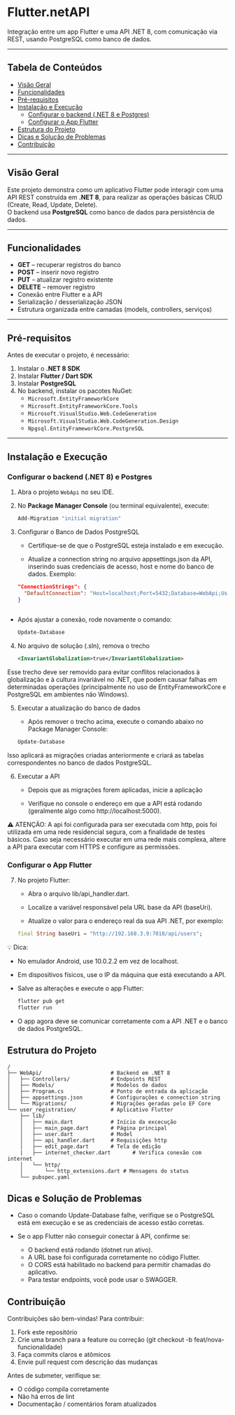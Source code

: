 # Flutter.netAPI

Integração entre um app Flutter e uma API .NET 8, com comunicação via REST, usando PostgreSQL como banco de dados.

---

## Tabela de Conteúdos

- [Visão Geral](#visão-geral)  
- [Funcionalidades](#funcionalidades)  
- [Pré-requisitos](#pré-requisitos)  
- [Instalação e Execução](#instalação-e-execução) 
  - [Configurar o backend (.NET 8 e Postgres)](#configurar-o-backend-net-8-e-postgres)
  - [Configurar o App Flutter](#configurar-o-app-flutter)  
- [Estrutura do Projeto](#estrutura-do-projeto)
- [Dicas e Solução de Problemas](#dicas-e-solução-de-problemas)
- [Contribuição](#contribuição)

---

## Visão Geral

Este projeto demonstra como um aplicativo Flutter pode interagir com uma API REST construída em **.NET 8**, para realizar as operações básicas CRUD (Create, Read, Update, Delete).  
O backend usa **PostgreSQL** como banco de dados para persistência de dados.

---

## Funcionalidades

- **GET** – recuperar registros do banco  
- **POST** – inserir novo registro  
- **PUT** – atualizar registro existente  
- **DELETE** – remover registro  
- Conexão entre Flutter e a API  
- Serialização / desserialização JSON  
- Estrutura organizada entre camadas (models, controllers, serviços)  

---

## Pré-requisitos

Antes de executar o projeto, é necessário:

1. Instalar o **.NET 8 SDK**  
2. Instalar **Flutter / Dart SDK**  
3. Instalar **PostgreSQL**  
4. No backend, instalar os pacotes NuGet:  
   - `Microsoft.EntityFrameworkCore`  
   - `Microsoft.EntityFrameworkCore.Tools`  
   - `Microsoft.VisualStudio.Web.CodeGeneration`  
   - `Microsoft.VisualStudio.Web.CodeGeneration.Design`  
   - `Npgsql.EntityFrameworkCore.PostgreSQL`  

---

## Instalação e Execução

### Configurar o backend (.NET 8) e Postgres

1. Abra o projeto `WebApi` no seu IDE.  
2. No **Package Manager Console** (ou terminal equivalente), execute:  
   ```powershell
   Add-Migration "initial migration"

3. Configurar o Banco de Dados PostgreSQL

    - Certifique-se de que o PostgreSQL esteja instalado e em execução.

    - Atualize a connection string no arquivo appsettings.json da API, inserindo suas credenciais de acesso, host e nome do banco de dados. Exemplo:

   ```json
   "ConnectionStrings": {
     "DefaultConnection": "Host=localhost;Port=5432;Database=WebApi;Username=postgres;Password=suasenha"
   }
    
- Após ajustar a conexão, rode novamente o comando:

   ```powershell
   Update-Database

4. No arquivo de solução (.sln), remova o trecho

   ```xml
   <InvariantGlobalization>true</InvariantGlobalization>

Esse trecho deve ser removido para evitar conflitos relacionados à globalização e à cultura invariável no .NET, que podem causar falhas em determinadas operações (principalmente no uso de EntityFrameworkCore e PostgreSQL em ambientes não Windows).

5. Executar a atualização do banco de dados

    - Após remover o trecho acima, execute o comando abaixo no Package Manager Console:

    ```powershell
    Update-Database

Isso aplicará as migrações criadas anteriormente e criará as tabelas correspondentes no banco de dados PostgreSQL.

6. Executar a API

    - Depois que as migrações forem aplicadas, inicie a aplicação

    - Verifique no console o endereço em que a API está rodando (geralmente algo como http://localhost:5000).


⚠️ ATENÇÃO: A api foi configurada para ser executada com http, pois foi utilizada em uma rede residencial segura, com a finalidade de testes básicos. Caso seja necessário executar em uma rede mais complexa, altere a API para executar com HTTPS e configure as permissões.

### Configurar o App Flutter

7. No projeto Flutter:

    - Abra o arquivo lib/api_handler.dart.

    - Localize a variável responsável pela URL base da API (baseUri).

    - Atualize o valor para o endereço real da sua API .NET, por exemplo:

   ```dart
   final String baseUri = "http://192.168.3.9:7018/api/users";

💡 Dica:

- No emulador Android, use 10.0.2.2 em vez de localhost.

- Em dispositivos físicos, use o IP da máquina que está executando a API.

- Salve as alterações e execute o app Flutter:

    ```powershell
    flutter pub get
    flutter run

- O app agora deve se comunicar corretamente com a API .NET e o banco de dados PostgreSQL.

## Estrutura do Projeto

    /
    ├── WebApi/                      # Backend em .NET 8
    │   ├── Controllers/             # Endpoints REST
    │   ├── Models/                  # Modelos de dados
    │   ├── Program.cs               # Ponto de entrada da aplicação
    │   ├── appsettings.json         # Configurações e connection string
    │   └── Migrations/              # Migrações geradas pelo EF Core
    └── user_registration/           # Aplicativo Flutter
        ├── lib/
        │   ├── main.dart            # Início da excecução
        │   ├── main_page.dart       # Página principal
        │   ├── user.dart            # Model
        │   ├── api_handler.dart     # Requisições http
        │   ├── edit_page.dart       # Tela de edição
        |   ├── internet_checker.dart       # Verifica conexão com internet
        │   └── http/
        │       └── http_extensions.dart # Mensagens do status
        └── pubspec.yaml

## Dicas e Solução de Problemas

- Caso o comando Update-Database falhe, verifique se o PostgreSQL está em execução e se as credenciais de acesso estão corretas.

- Se o app Flutter não conseguir conectar à API, confirme se:
    - O backend está rodando (dotnet run ativo).
    - A URL base foi configurada corretamente no código Flutter.
    - O CORS está habilitado no backend para permitir chamadas do aplicativo.
    - Para testar endpoints, você pode usar o SWAGGER.

## Contribuição

Contribuições são bem-vindas! Para contribuir:

1. Fork este repositório
2. Crie uma branch para a feature ou correção (git checkout -b feat/nova-funcionalidade)
3. Faça commits claros e atômicos
4. Envie pull request com descrição das mudanças

Antes de submeter, verifique se:
- O código compila corretamente
- Não há erros de lint
- Documentação / comentários foram atualizados
